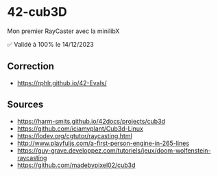 # 42-cub3D
Mon premier RayCaster avec la minilibX

✅ Validé à 100% le 14/12/2023

## Correction
- https://rphlr.github.io/42-Evals/

## Sources

- https://harm-smits.github.io/42docs/projects/cub3d
- https://github.com/iciamyplant/Cub3d-Linux
- https://lodev.org/cgtutor/raycasting.html
- http://www.playfuljs.com/a-first-person-engine-in-265-lines
- https://guy-grave.developpez.com/tutoriels/jeux/doom-wolfenstein-raycasting
- https://github.com/madebypixel02/cub3d
